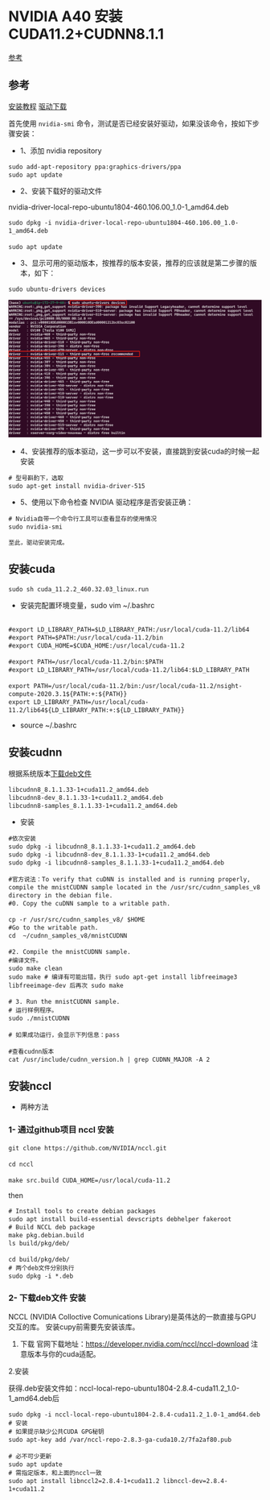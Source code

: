 # NVIDIA A40 安装CUDA11.2+CUDNN8.1.1

[参考](https://blog.csdn.net/mtl1994/article/details/119039567)

## 参考

[安装教程](https://zhuanlan.zhihu.com/p/452075116)
[驱动下载](https://www.nvidia.com/download/index.aspx)


首先使用 `nvidia-smi` 命令，测试是否已经安装好驱动，如果没该命令，按如下步骤安装：

- 1、添加 nvidia repository

```shell
sudo add-apt-repository ppa:graphics-drivers/ppa
sudo apt update
```

- 2、安装下载好的驱动文件

nvidia-driver-local-repo-ubuntu1804-460.106.00_1.0-1_amd64.deb

```shell
sudo dpkg -i nvidia-driver-local-repo-ubuntu1804-460.106.00_1.0-1_amd64.deb

sudo apt update
```

- 3、显示可用的驱动版本，按推荐的版本安装，推荐的应该就是第二步骤的版本，如下：

```shell
sudo ubuntu-drivers devices
```

![gpu_devices](../docs/images/gpu_devices.png)


- 4、安装推荐的版本驱动，这一步可以不安装，直接跳到安装cuda的时候一起安装

```shell
# 型号斟酌下，选取
sudo apt-get install nvidia-driver-515
```

- 5、使用以下命令检查 NVIDIA 驱动程序是否安装正确：

```shell
# Nvidia自带一个命令行工具可以查看显存的使用情况
sudo nvidia-smi
```

`至此，驱动安装完成。`

## 安装cuda

```shell
sudo sh cuda_11.2.2_460.32.03_linux.run
```


- 安装完配置环境变量，sudo vim ~/.bashrc

```shell

#export LD_LIBRARY_PATH=$LD_LIBRARY_PATH:/usr/local/cuda-11.2/lib64
#export PATH=$PATH:/usr/local/cuda-11.2/bin
#export CUDA_HOME=$CUDA_HOME:/usr/local/cuda-11.2

#export PATH=/usr/local/cuda-11.2/bin:$PATH
#export LD_LIBRARY_PATH=/usr/local/cuda-11.2/lib64:$LD_LIBRARY_PATH

export PATH=/usr/local/cuda-11.2/bin:/usr/local/cuda-11.2/nsight-compute-2020.3.1${PATH:+:${PATH}}
export LD_LIBRARY_PATH=/usr/local/cuda-11.2/lib64${LD_LIBRARY_PATH:+:${LD_LIBRARY_PATH}}

```

- source ~/.bashrc


## 安装cudnn

根据系统版本[下载deb文件](https://developer.nvidia.com/rdp/cudnn-archive)

```shell
libcudnn8_8.1.1.33-1+cuda11.2_amd64.deb
libcudnn8-dev_8.1.1.33-1+cuda11.2_amd64.deb
libcudnn8-samples_8.1.1.33-1+cuda11.2_amd64.deb
```

- 安装
```shell
#依次安装
sudo dpkg -i libcudnn8_8.1.1.33-1+cuda11.2_amd64.deb
sudo dpkg -i libcudnn8-dev_8.1.1.33-1+cuda11.2_amd64.deb
sudo dpkg -i libcudnn8-samples_8.1.1.33-1+cuda11.2_amd64.deb

#官方说法：To verify that cuDNN is installed and is running properly, compile the mnistCUDNN sample located in the /usr/src/cudnn_samples_v8 directory in the debian file.
#0. Copy the cuDNN sample to a writable path.

cp -r /usr/src/cudnn_samples_v8/ $HOME
#Go to the writable path.
cd  ~/cudnn_samples_v8/mnistCUDNN

#2. Compile the mnistCUDNN sample.
#编译文件。
sudo make clean 
sudo make # 编译有可能出错，执行 sudo apt-get install libfreeimage3 libfreeimage-dev 后再次 sudo make

# 3. Run the mnistCUDNN sample.
# 运行样例程序。
sudo ./mnistCUDNN

# 如果成功运行，会显示下列信息：pass

#查看cudnn版本
cat /usr/include/cudnn_version.h | grep CUDNN_MAJOR -A 2
```

## 安装nccl

- 两种方法

### 1- 通过github项目 nccl 安装

```shell
git clone https://github.com/NVIDIA/nccl.git

cd nccl

make src.build CUDA_HOME=/usr/local/cuda-11.2

```

then

```shell
# Install tools to create debian packages
sudo apt install build-essential devscripts debhelper fakeroot
# Build NCCL deb package
make pkg.debian.build
ls build/pkg/deb/

cd build/pkg/deb/
# 两个deb文件分别执行
sudo dpkg -i *.deb
```

### 2- 下载deb文件 安装
NCCL (NVIDIA Colloctive Comunications Library)是英伟达的一款直接与GPU交互的库。
安装cupy前需要先安装该库。

1. 下载
官网下载地址：https://developer.nvidia.com/nccl/nccl-download
注意版本与你的cuda适配。

2.安装

获得.deb安装文件如：nccl-local-repo-ubuntu1804-2.8.4-cuda11.2_1.0-1_amd64.deb后

```shell
sudo dpkg -i nccl-local-repo-ubuntu1804-2.8.4-cuda11.2_1.0-1_amd64.deb  # 安装
# 如果提示缺少公共CUDA GPG秘钥
sudo apt-key add /var/nccl-repo-2.8.3-ga-cuda10.2/7fa2af80.pub

# 必不可少更新
sudo apt update
# 需指定版本，和上面的nccl一致
sudo apt install libnccl2=2.8.4-1+cuda11.2 libnccl-dev=2.8.4-1+cuda11.2
```
